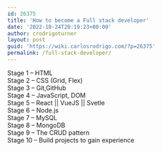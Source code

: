 ```yaml
---
id: 26375
title: 'How to become a Full stack developer'
date: '2022-10-24T20:19:23+00:00'
author: crodrigoturner
layout: post
guid: 'https://wiki.carlosrodrigo.com/?p=26375'
permalink: /full-stack-developer/
---
```


Stage 1 – HTML  
Stage 2 – CSS (Grid, Flex)  
Stage 3 – Git,GitHub  
Stage 4 – JavaScript, DOM  
Stage 5 – React || VueJS || Svetle  
Stage 6 – Node.js  
Stage 7 – MySQL  
Stage 8 – MongoDB  
Stage 9 – The CRUD pattern  
Stage 10 – Build projects to gain experience